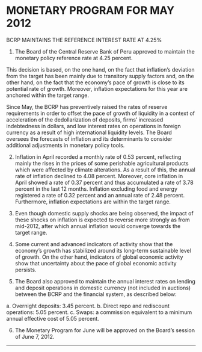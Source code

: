 # MONETARY PROGRAM FOR MAY 2012
 BCRP MAINTAINS THE REFERENCE INTEREST RATE AT 4.25%

1. The Board of the Central Reserve Bank of Peru approved to maintain the monetary policy
reference rate at 4.25 percent.

This decision is based, on the one hand, on the fact that inflation’s deviation from the target
has been mainly due to transitory supply factors and, on the other hand, on the fact that the
economy’s pace of growth is close to its potential rate of growth. Moreover, inflation
expectations for this year are anchored within the target range.

Since May, the BCRP has preventively raised the rates of reserve requirements in order to
offset the pace of growth of liquidity in a context of acceleration of the dedollarization of
deposits, firms’ increased indebtedness in dollars, and low interest rates on operations in
foreign currency as a result of high international liquidity levels. The Board oversees the
forecasts of inflation and its determinants to consider additional adjustments in monetary
policy tools.

2. Inflation in April recorded a monthly rate of 0.53 percent, reflecting mainly the rises in the
prices of some perishable agricultural products which were affected by climate alterations.
As a result of this, the annual rate of inflation declined to 4.08 percent. Moreover, core
inflation in April showed a rate of 0.37 percent and thus accumulated a rate of 3.78 percent
in the last 12 months. Inflation excluding food and energy registered a rate of 0.32 percent
and an annual rate of 2.48 percent. Furthermore, inflation expectations are within the target
range.

3. Even though domestic supply shocks are being observed, the impact of these shocks on
inflation is expected to reverse more strongly as from mid-2012, after which annual inflation
would converge towards the target range.

4. Some current and advanced indicators of activity show that the economy’s growth has
stabilized around its long-term sustainable level of growth. On the other hand, indicators of
global economic activity show that uncertainty about the pace of global economic activity
persists.

5. The Board also approved to maintain the annual interest rates on lending and deposit
operations in domestic currency (not included in auctions) between the BCRP and the
financial system, as described below:

a. Overnight deposits: 3.45 percent.
b. Direct repo and rediscount operations: 5.05 percent.
c. Swaps: a commission equivalent to a minimum annual effective cost of 5.05 percent.

6. The Monetary Program for June will be approved on the Board’s session of June 7, 2012.


-----

